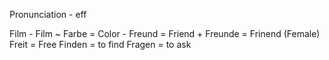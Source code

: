 Pronunciation - eff

Film - Film ~
Farbe = Color -
Freund = Friend +
Freunde = Frinend (Female)
Freit = Free
Finden = to find
Fragen = to ask